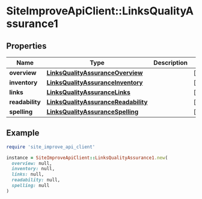 # SiteImproveApiClient::LinksQualityAssurance1

## Properties

| Name | Type | Description | Notes |
| ---- | ---- | ----------- | ----- |
| **overview** | [**LinksQualityAssuranceOverview**](LinksQualityAssuranceOverview.md) |  | [optional] |
| **inventory** | [**LinksQualityAssuranceInventory**](LinksQualityAssuranceInventory.md) |  | [optional] |
| **links** | [**LinksQualityAssuranceLinks**](LinksQualityAssuranceLinks.md) |  | [optional] |
| **readability** | [**LinksQualityAssuranceReadability**](LinksQualityAssuranceReadability.md) |  | [optional] |
| **spelling** | [**LinksQualityAssuranceSpelling**](LinksQualityAssuranceSpelling.md) |  | [optional] |

## Example

```ruby
require 'site_improve_api_client'

instance = SiteImproveApiClient::LinksQualityAssurance1.new(
  overview: null,
  inventory: null,
  links: null,
  readability: null,
  spelling: null
)
```

